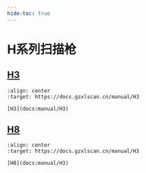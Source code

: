 ```yaml
---
hide-toc: true
---
```


# H系列扫描枪

## [H3](docs:manual/H3)

```{figure} ../media/series/H3.jpg
:align: center
:target: https://docs.gzxlscan.cn/manual/H3

[H3](docs:manual/H3)
```


## [H8](docs:manual/H3)


```{figure} ../media/series/H8.jpg
:align: center
:target: https://docs.gzxlscan.cn/manual/H3

[H8](docs:manual/H3)
```
